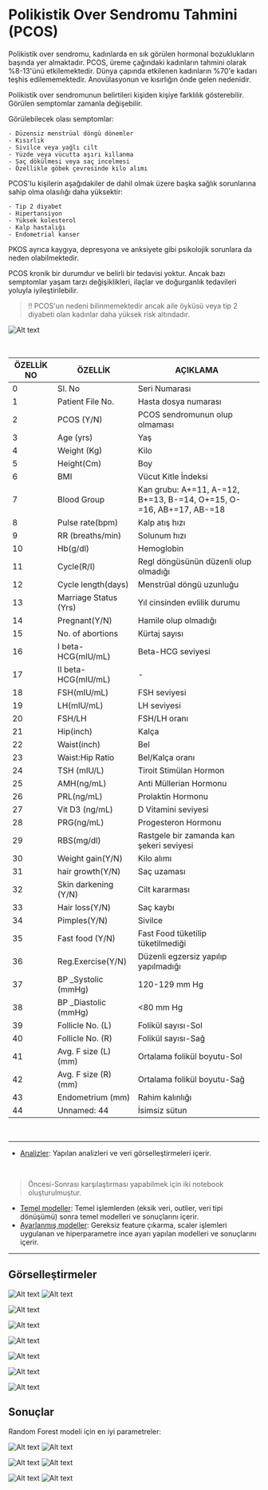 # Polikistik Over Sendromu Tahmini (PCOS)
Polikistik over sendromu,  kadınlarda en sık görülen hormonal bozuklukların başında yer almaktadır. PCOS, üreme çağındaki kadınların tahmini olarak %8-13'ünü etkilemektedir. Dünya çapında etkilenen kadınların %70'e kadarı teşhis edilememektedir. Anovülasyonun ve kısırlığın önde gelen nedenidir.

Polikistik over sendromunun belirtileri kişiden kişiye farklılık gösterebilir. Görülen semptomlar zamanla değişebilir.

Görülebilecek olası semptomlar:
```
- Düzensiz menstrüal döngü dönemler
- Kısırlık
- Sivilce veya yağlı cilt
- Yüzde veya vücutta aşırı kıllanma
- Saç dökülmesi veya saç incelmesi
- Özellikle göbek çevresinde kilo alımı
```

PCOS'lu kişilerin aşağıdakiler de dahil olmak üzere başka sağlık sorunlarına sahip olma olasılığı daha yüksektir:
```
- Tip 2 diyabet
- Hipertansiyon 
- Yüksek kolesterol
- Kalp hastalığı
- Endometrial kanser 
```
PKOS ayrıca kaygıya, depresyona ve anksiyete gibi psikolojik sorunlara da neden olabilmektedir. 

PCOS kronik bir durumdur ve belirli bir tedavisi yoktur. Ancak bazı semptomlar yaşam tarzı değişiklikleri, ilaçlar ve doğurganlık tedavileri yoluyla iyileştirilebilir.  

> !! PCOS'un nedeni bilinmemektedir ancak aile öyküsü veya tip 2 diyabeti olan kadınlar daha yüksek risk altındadır.

![Alt text](analysis-images/pcos_nonpcos.png)



<br/>

 |**ÖZELLİK NO**|**ÖZELLİK**|**AÇIKLAMA**|
 |---|---|---|
 0   |Sl. No | Seri Numarası  
 1   |Patient File No. | Hasta dosya numarası 
 2   |PCOS (Y/N) | PCOS sendromunun olup olmaması
 3   |Age (yrs) | Yaş    
 4   |Weight (Kg) | Kilo      
 5   |Height(Cm) | Boy              
 6   |BMI | Vücut Kitle İndeksi                   
 7   |Blood Group | Kan grubu: A+=11, A-=12, B+=13, B-=14, O+=15, O-=16, AB+=17, AB-=18           
 8   |Pulse rate(bpm) | Kalp atış hızı         
 9   |RR (breaths/min) | Solunum hızı    
 10  |Hb(g/dl) | Hemoglobin                
 11  |Cycle(R/I) | Regl döngüsünün düzenli olup olmadığı          
 12  |Cycle length(days) | Menstrüal döngü uzunluğu       
 13  |Marriage Status (Yrs) | Yıl cinsinden evlilik durumu
 14  |Pregnant(Y/N) | Hamile olup olmadığı            
 15  |No. of abortions | Kürtaj sayısı         
 16  |I beta-HCG(mIU/mL) | Beta-HCG seviyesi  
 17  |II beta-HCG(mIU/mL) | -  
 18  |FSH(mIU/mL) | FSH seviyesi              
 19  |LH(mIU/mL) | LH seviyesi               
 20  |FSH/LH | FSH/LH oranı                   
 21  |Hip(inch) | Kalça                 
 22  |Waist(inch) | Bel                
 23  |Waist:Hip Ratio | Bel/Kalça oranı         
 24  |TSH (mIU/L) | Tiroit Stimülan Hormon            
 25  |AMH(ng/mL) | Anti Müllerian Hormonu
 26  |PRL(ng/mL) | Prolaktin Hormonu               
 27  |Vit D3 (ng/mL) | D Vitamini seviyesi         
 28  |PRG(ng/mL) | Progesteron Hormonu              
 29  |RBS(mg/dl) | Rastgele bir zamanda kan şekeri seviyesi                
 30  |Weight gain(Y/N) | Kilo alımı        
 31  |hair growth(Y/N) | Saç uzaması        
 32  |Skin darkening (Y/N) | Cilt kararması
 33  |Hair loss(Y/N) | Saç kaybı          
 34  |Pimples(Y/N) | Sivilce            
 35  |Fast food (Y/N) | Fast Food tüketilip tüketilmediği         
 36  |Reg.Exercise(Y/N) | Düzenli egzersiz yapılıp yapılmadığı      
 37  |BP _Systolic (mmHg) | 120-129 mm Hg      
 38  |BP _Diastolic (mmHg) | <80 mm Hg    
 39  |Follicle No. (L) | Folikül sayısı-Sol      
 40  |Follicle No. (R) | Folikül sayısı-Sağ   
 41  |Avg. F size (L) (mm) | Ortalama folikül boyutu-Sol   
 42  |Avg. F size (R) (mm) | Ortalama folikül boyutu-Sağ    
 43  |Endometrium (mm) | Rahim kalınlığı         
 44  |Unnamed: 44 | İsimsiz sütun

<br/>

---
* [Analizler](analysis.ipynb): Yapılan analizleri ve veri görselleştirmeleri içerir.
<br/>

> Öncesi-Sonrası karşılaştırması yapabilmek için iki notebook oluşturulmuştur.
* [Temel modeller](base_models.ipynb): Temel işlemlerden (eksik veri, outlier, veri tipi dönüşümü) sonra temel modelleri ve sonuçlarını içerir.
* [Ayarlanmış modeller](tuned_models.ipynb): Gereksiz feature çıkarma, scaler işlemleri uygulanan ve hiperparametre ince ayarı yapılan modelleri ve sonuçlarını içerir.
---


## Görselleştirmeler

 
![Alt text](analysis-images/image-1.png)    ![Alt text](analysis-images/image.png) 

![Alt text](analysis-images/image-2.png)

![Alt text](analysis-images/image-3.png)

![Alt text](analysis-images/image-6.png)

![Alt text](analysis-images/image-4.png)

![Alt text](analysis-images/image-5.png)

![Alt text](analysis-images/image-7.png)

## Sonuçlar
Random Forest modeli için en iyi parametreler:


![Alt text](analysis-images/comp_table.png)
![Alt text](analysis-images/comparison.png)

![Alt text](analysis-images/bestparams.png)
![Alt text](analysis-images/confusionmatrix.png)

![Alt text](analysis-images/roc.png)
![Alt text](analysis-images/featureimportance.png)